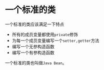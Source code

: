 # 一个标准的类

一个标准的类应该满足一下特点

- 所有的成员变量都使用`private`修饰
- 为每一个成员变量编写一个`setter,getter`方法
- 编写一个无参构造函数
- 编写一个有参构造函数

一个标准的类也叫做`Java Bean`。


